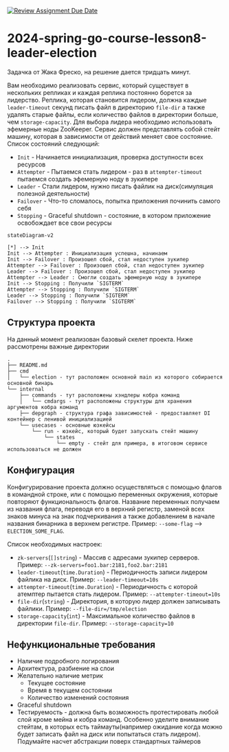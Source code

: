 [![Review Assignment Due Date](https://classroom.github.com/assets/deadline-readme-button-24ddc0f5d75046c5622901739e7c5dd533143b0c8e959d652212380cedb1ea36.svg)](https://classroom.github.com/a/fpB8BvPg)
# 2024-spring-go-course-lesson8-leader-election

Задачка от Жака Фреско, на решение дается тридцать минут.

Вам необходимо реализовать сервис, который существует в нескольких репликах и каждая реплика постоянно борется за лидерство. Реплика, которая становится лидером, должна каждые `leader-timeout` секунд писать файл в директорию `file-dir` а также удалять старые файлы, если количество файлов в директории больше, чем `storage-capacity`. Для выбора лидера необходимо использовать эфемерные ноды ZooKeeper. Сервис должен представлять собой стейт машину, которая в зависимости от действий меняет свое состояние. Список состояний следующий:

- `Init` - Начинается инициализация, проверка доступности всех ресурсов
- `Attempter` - Пытаемся стать лидером - раз в `attempter-timeout` пытаемся создать эфемерную ноду в зукипере
- `Leader` - Стали лидером, нужно писать файлик на диск(симуляция полезной деятельности)
- `Failover` - Что-то сломалось, попытка приложения починить самого себя
- `Stopping` - Graceful shutdown - состояние, в котором приложение освобождает все свои ресурсы

```mermaid
stateDiagram-v2

[*] --> Init
Init --> Attempter : Инициализация успешна, начинаем
Init --> Failover : Произошел сбой, стал недоступен зукипер
Attempter --> Failover : Произошел сбой, стал недоступен зукипер
Leader --> Failover : Произошел сбой, стал недоступен зукипер
Attempter --> Leader : Смогли создать эфемерную ноду в зукипере
Init --> Stopping : Получили `SIGTERM`
Attempter --> Stopping : Получили `SIGTERM`
Leader --> Stopping : Получили `SIGTERM`
Failover --> Stopping : Получили `SIGTERM`
```

## Структура проекта

На данный момент реализован базовый скелет проекта. Ниже рассмотрены важные директории

```plain
.
├── README.md
├── cmd
│   └── election - тут расположен основной main из которого собирается основной бинарь
└── internal
    ├── commands - тут расположены хэндлеры кобра команд
    │   └── cmdargs - тут расположены структуры для хранения аргументов кобра команд
    ├── depgraph - структура графа зависимостей - предоставляет DI контейнер с ленивой инициализацией
    └── usecases - основные юзкейсы
        └── run - юзкейс, который будет запускать стейт машину 
            └── states
                └── empty - стейт для примера, в итоговом сервисе использоваться не должен
```

## Конфигурация

Конфигурирование проекта должно осуществляться с помощью флагов в командной строке, или с помощью переменных окружения, которые повторяют функциональность флагов. Название переменных получаем из названия флага, переводя его в верхний регистр, заменой всех знаков минуса на знак подчеркивания а также добавлением в начале названия бинарника в верхнем регистре. Пример: `--some-flag` --> `ELECTION_SOME_FLAG`.

Список необходимых настроек:

- `zk-servers`(`[]string`) - Массив с адресами зукипер серверов. Пример: `--zk-servers=foo1.bar:2181,foo2.bar:2181`
- `leader-timeout`(`time.Duration`) - Периодичность записи лидером файлика на диск. Пример: `--leader-timeout=10s`
- `attempter-timeout`(`time.Duration`) - Периодичность с которой атемптер пытается стать лидером. Пример: `--attempter-timeout=10s`
- `file-dir`(`string`) - Директория, в которую лидер должен записывать файлики. Пример: `--file-dir=/tmp/election`
- `storage-capacity`(`int`) - Максимальное количество файлов в директории `file-dir`. Пример: `--storage-capacity=10`

## Нефункциональные требования

- Наличие подробного логирования
- Архитектура, разбиение на слои
- Желательно наличие метрик
  - Текущее состояние
  - Время в текущем состоянии
  - Количество изменений состояния
- Graceful shutdown
- Тестируемость - должна быть возможность протестировать любой слой кроме мейна и кобра команд. Особенно уделите внимание стейтам, в которых есть таймауты(например ожидание когда можно будет записать файл на диск или попытаться стать лидером). Подумайте насчет абстракции поверх стандартных таймеров

